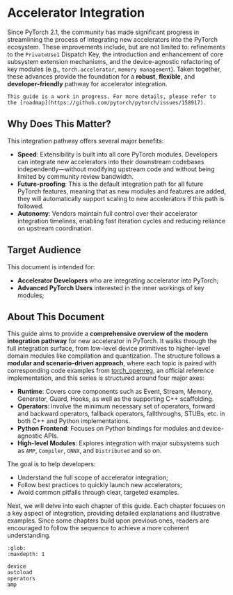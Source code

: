 # Accelerator Integration

Since PyTorch 2.1, the community has made significant progress in streamlining the process of integrating new accelerators into the PyTorch ecosystem. These improvements include, but are not limited to: refinements to the `PrivateUse1` Dispatch Key, the introduction and enhancement of core subsystem extension mechanisms, and the device-agnostic refactoring of key modules (e.g., `torch.accelerator`, `memory management`). Taken together, these advances provide the foundation for a **robust**, **flexible**, and **developer-friendly** pathway for accelerator integration.

```{note}
This guide is a work in progress. For more details, please refer to the [roadmap](https://github.com/pytorch/pytorch/issues/158917).
```

## Why Does This Matter?

This integration pathway offers several major benefits:

* **Speed**: Extensibility is built into all core PyTorch modules. Developers can integrate new accelerators into their downstream codebases independently—without modifying upstream code and without being limited by community review bandwidth.
* **Future-proofing**: This is the default integration path for all future PyTorch features, meaning that as new modules and features are added, they will automatically support scaling to new accelerators if this path is followed.
* **Autonomy**: Vendors maintain full control over their accelerator integration timelines, enabling fast iteration cycles and reducing reliance on upstream coordination.

## Target Audience

This document is intended for:

* **Accelerator Developers** who are integrating accelerator into PyTorch;
* **Advanced PyTorch Users** interested in the inner workings of key modules;

## About This Document

This guide aims to provide a **comprehensive overview of the modern integration pathway** for new accelerator in PyTorch. It walks through the full integration surface, from low-level device primitives to higher-level domain modules like compilation and quantization. The structure follows a **modular and scenario-driven approach**, where each topic is paired with corresponding code examples from [torch_openreg][OpenReg URL], an official reference implementation, and this series is structured around four major axes:

* **Runtime**: Covers core components such as Event, Stream, Memory, Generator, Guard, Hooks, as well as the supporting C++ scaffolding.
* **Operators**: Involve the minimum necessary set of operators, forward and backward operators, fallback operators, fallthroughs, STUBs, etc. in both C++ and Python implementations.
* **Python Frontend**: Focuses on Python bindings for modules and device-agnostic APIs.
* **High-level Modules**: Explores integration with major subsystems such as `AMP`, `Compiler`, `ONNX`, and `Distributed` and so on.

The goal is to help developers:

* Understand the full scope of accelerator integration;
* Follow best practices to quickly launch new accelerators;
* Avoid common pitfalls through clear, targeted examples.

Next, we will delve into each chapter of this guide. Each chapter focuses on a key aspect of integration, providing detailed explanations and illustrative examples. Since some chapters build upon previous ones, readers are encouraged to follow the sequence to achieve a more coherent understanding.

```{toctree}
:glob:
:maxdepth: 1

device
autoload
operators
amp
```

[OpenReg URL]: https://github.com/pytorch/pytorch/tree/main/test/cpp_extensions/open_registration_extension/torch_openreg "OpenReg URL"
